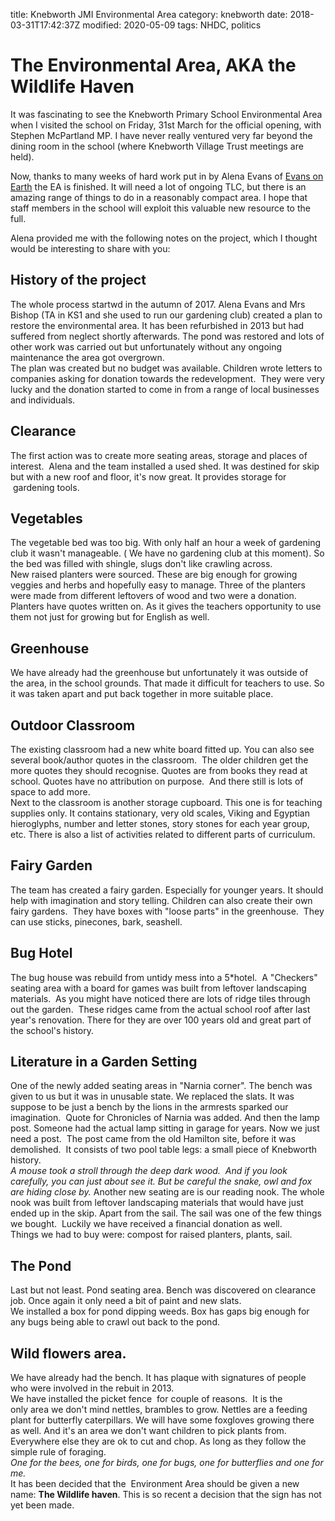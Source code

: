 title: Knebworth JMI Environmental Area
category: knebworth
date: 2018-03-31T17:42:37Z
modified: 2020-05-09
tags: NHDC, politics

# The Environmental Area, AKA the Wildlife Haven
It was fascinating to see the Knebworth Primary School Environmental Area when I visited the school on Friday, 31st March for the official opening, with Stephen McPartland MP. I have never really ventured very far beyond the dining room in the school (where Knebworth Village Trust meetings are held).

Now, thanks to many weeks of hard work put in by Alena Evans of [Evans on Earth](https://www.facebook.com/EvansonEarthgardens/) the EA is finished. It will need a lot of ongoing TLC, but there is an amazing range of things to do in a reasonably compact area. I hope that staff members in the school will exploit this valuable new resource to the full.


Alena provided me with the following notes on the project, which I thought would be interesting to share with you:
## History of the project
The whole process startwd in the autumn of 2017. Alena Evans and Mrs Bishop (TA in KS1 and she used to run our gardening club) created a plan  to restore the environmental area. It has been refurbished in 2013 but had suffered from neglect shortly afterwards. The pond was restored and lots of other work was carried out but unfortunately without any ongoing maintenance the area got overgrown.   
The plan was created but no budget was available. Children wrote letters to companies asking for donation towards the redevelopment.  They were very lucky and the donation started to come in from a range of local businesses and individuals.  
## Clearance
The first action was to create more seating areas, storage and places of interest.   Alena and the team installed a used shed. It was destined for skip but with a new roof and floor, it's now great. It provides storage for  gardening tools.   

## Vegetables
The vegetable bed was too big. With only half an hour a week of gardening club it wasn't manageable. ( We have no gardening club at this moment). So the bed was filled with shingle, slugs don't like crawling across.  
New raised planters were sourced. These are big enough for growing veggies and herbs and hopefully easy to manage. Three of the planters were made from different leftovers of wood and two were a donation. Planters have quotes written on. As it gives the teachers opportunity to use them not just for growing but for English as well.   
## Greenhouse
We have already had the greenhouse but unfortunately it was outside of the area, in the school grounds. That made it difficult for teachers to use. So it was taken apart and put back together in more suitable place.   
## Outdoor Classroom
The existing classroom had a new white board fitted up. You can also see several book/author quotes in the classroom.  The older children get the more quotes they should recognise. Quotes are from books they read at school. Quotes have no attribution on purpose.  And there still is lots of space to add more.   
Next to the classroom is another storage cupboard. This one is for teaching supplies only. It contains stationary, very old scales, Viking and Egyptian hieroglyphs, number and letter stones, story stones for each year group, etc. There is also a list of activities related to different parts of curriculum.    
## Fairy Garden
The team has created a fairy garden. Especially for younger years. It should help with imagination and story telling. Children can also create their own fairy gardens.  They have boxes with "loose parts" in the greenhouse.  They can use sticks, pinecones, bark, seashell.   
## Bug Hotel
The bug house was rebuild from untidy mess into a 5*hotel.  A "Checkers" seating area with a board for games was built from leftover landscaping materials. 
As you might have noticed there are lots of  ridge tiles through out the garden.  These ridges came from the actual school roof after last year's renovation. There for they are over 100 years old and great part of the school's history.  
## Literature in a Garden Setting
One of the newly added seating areas in "Narnia corner".
The bench was given to us but it was in unusable state. We replaced the slats. It was suppose to be just a bench by the lions in the armrests sparked our imagination.  Quote for Chronicles of Narnia was added. And then the lamp post. Someone had the actual lamp sitting in garage for years. Now we just need a post.  The post came from the old Hamilton site, before it was demolished.  It consists of two pool table legs: a small piece of Knebworth history.  
*A mouse took a stroll through the deep dark wood.  And if you look carefully, you can just about see it. But be careful the snake, owl and fox are hiding close by.*
Another new seating are is our reading nook. The whole nook was built from leftover landscaping materials that would have just ended up in the skip. Apart from the sail. The sail was one of the few things we bought.  Luckily we have received a financial donation as well.   
Things we had to buy were: compost for raised planters, plants, sail.  
## The Pond
Last but not least. Pond seating area. Bench was discovered on clearance job. Once again it only need a bit of paint and new slats.  
We installed a box for pond dipping weeds. Box has gaps big enough for any bugs being able to crawl out back to the pond.   
## Wild flowers area.
We have already had the bench. It has plaque with signatures of people who were involved in the rebuit in 2013.  
We have installed the picket fence  for couple of reasons.  It is the only area we don't mind nettles, brambles to grow. Nettles are a feeding plant for butterfly caterpillars. We will have some foxgloves growing there as well. And it's an area we don't want children to pick plants from. Everywhere else they are ok to cut and chop. As long as they follow the simple rule of foraging.  
*One for the bees, one for birds, one for bugs, one for butterflies and one for me.*   
It has been decided that the  Environment Area should be given a new name: **The Wildlife haven**. This is so recent a decision that the sign has not yet been made.
